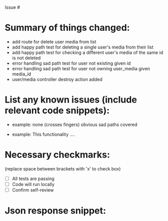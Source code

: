 Issue # 

# Summary of things changed:

- add route for delete user media from list
- add happy path test for deleting a single user's media from their list
- add happy path test for checking a different user's media of the same id is not deleted
- error handling sad path test for user not existing given id
- error handling sad path test for user not owning user_media given media_id
- user/media controller destroy action added

# List any known issues (include relevant code snippets):

-  example: none (crosses fingers) obvious sad paths covered

- example: This functionality ....

# Necessary checkmarks: 
(replace space between brackets with 'x' to check box)

- [ ]  All tests are passing
- [ ]  Code will run locally
- [ ]  Confirm self-review

# Json response snippet:
